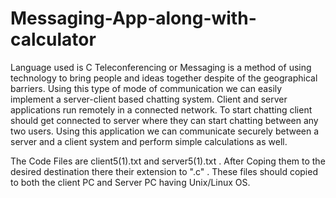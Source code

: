 # Messaging-App-along-with-calculator
Language used is C
Teleconferencing or Messaging is a method of using technology to bring people and ideas together despite of the geographical barriers. Using this type of mode of communication we can easily implement a server-client based chatting system. Client and server applications run remotely in a connected network. To start chatting client should get connected to server where they can start chatting between any two users. Using this application we can communicate securely between a server and a client system and perform simple calculations as well.

The Code Files are client5(1).txt and server5(1).txt . After Coping them to the desired destination there their extension to ".c" .
These files should copied to both the client PC and Server PC having Unix/Linux OS.

